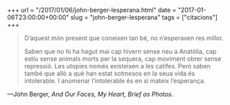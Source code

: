 +++
url = "/2017/01/06/john-berger-lesperana.html"
date = "2017-01-06T23:00:00+00:00"
slug = "john-berger-lesperana"
tags = ["citacions"]
+++

> D’aquest món present que coneixen tan bé, no n’esperaven res millor.
> 
> Saben que no hi ha hagut mai cap hivern sense neu a Anatòlia, cap estiu sense animals morts per la sequera, cap moviment obrer sense repressió. Les utopies només existeixen a les catifes. Però saben també que allò a què han estat sotmesos en la seua vida és intolerable. I anomenar l’intolerable és en si mateix l’esperança.

—John Berger, *And Our Faces, My Heart, Brief as Photos*.

